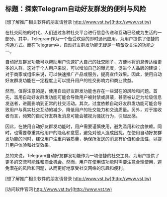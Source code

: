 ## **标题：探索Telegram自动好友群发的便利与风险**

[想了解推广相关软件的朋友请登录 http://www.vst.tw](http://www.vst.tw)

在社交网络的时代，人们通过各种社交平台进行信息传递和互动已经成为生活的一部分。其中，Telegram作为一个备受欢迎的即时通讯应用，为用户提供了便捷的沟通方式。而在Telegram中，自动好友群发功能无疑是一项备受关注的功能之一。

自动好友群发功能可以帮助用户快速扩大自己的社交圈子，方便地将消息传达给更多的人群。这对于个人用户来说，可以增加自己的曝光度，促进个人品牌的建设；对于商家或组织来说，可以快速推广产品或服务，提高宣传效果。因此，使用自动好友群发功能在一定程度上可以提升用户的社交影响力和商业效益。

然而，值得注意的是，使用自动好友群发功能也存在一些潜在的风险和问题。首先，滥用自动好友群发功能可能会导致用户被封禁或屏蔽，甚至被认定为垃圾信息发送者，进而影响到正常的社交活动。其次，过度依赖自动好友群发功能可能会导致用户与真实社交互动的减少，降低用户的社交能力和交流质量。另外，对于接收者而言，频繁的自动好友群发消息可能会被视为骚扰行为，引起反感。

因此，在使用自动好友群发功能时，用户需要谨慎使用，避免滥用和过度依赖。同时，也需要尊重其他用户的隐私和意愿，避免对他人造成困扰。在使用自动好友群发功能的同时，建议用户注重内容质量，确保所发送的消息有价值和合法性，以提升用户体验和社交效果。

总的来说，Telegram自动好友群发功能作为一项便捷的社交工具，为用户提供了更多的交流可能性和商业机会。然而，用户在使用该功能时需要注意合理使用，避免潜在的风险和问题，从而更好地享受社交网络的乐趣和便利。

[想了解推广相关软件的朋友请登录 http://www.vst.tw](http://www.vst.tw)


[访问软件官网 http://www.vst.tw](http://www.vst.tw)
